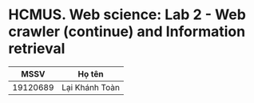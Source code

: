 # HCMUS. Web science: Lab 2 - Web crawler (continue) and Information retrieval

| MSSV | Họ tên |
| - | - |
| 19120689 | Lại Khánh Toàn |
